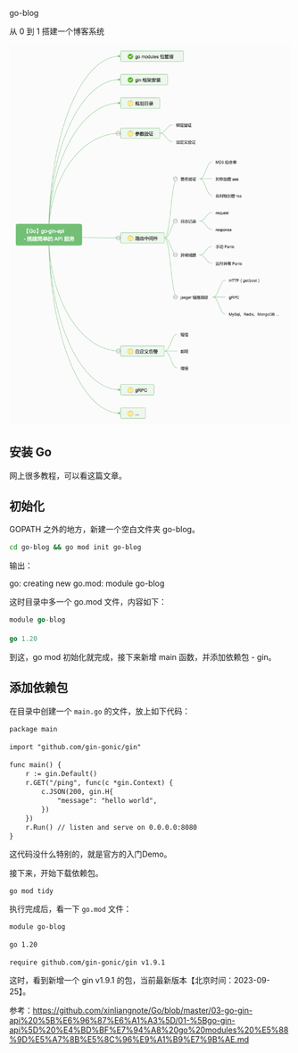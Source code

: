 go-blog

从 0 到 1 搭建一个博客系统

![img](resources/imgs/1_api_1.png)

## 安装 Go

网上很多教程，可以看这篇文章。



## 初始化

GOPATH 之外的地方，新建一个空白文件夹 go-blog。

``` sh
cd go-blog && go mod init go-blog
```

输出：

go: creating new go.mod: module go-blog

这时目录中多一个 go.mod 文件，内容如下：

```go
module go-blog

go 1.20
```

到这，go mod 初始化就完成，接下来新增 main 函数，并添加依赖包 - gin。



## 添加依赖包

在目录中创建一个 `main.go` 的文件，放上如下代码：

```
package main

import "github.com/gin-gonic/gin"

func main() {
	r := gin.Default()
	r.GET("/ping", func(c *gin.Context) {
		c.JSON(200, gin.H{
			"message": "hello world",
		})
	})
	r.Run() // listen and serve on 0.0.0.0:8080
}
```



这代码没什么特别的，就是官方的入门Demo。

接下来，开始下载依赖包。

```
go mod tidy
```



执行完成后，看一下 `go.mod` 文件：

```
module go-blog

go 1.20

require github.com/gin-gonic/gin v1.9.1
```

这时，看到新增一个 gin v1.9.1 的包，当前最新版本【北京时间：2023-09-25】。



参考：https://github.com/xinliangnote/Go/blob/master/03-go-gin-api%20%5B%E6%96%87%E6%A1%A3%5D/01-%5Bgo-gin-api%5D%20%E4%BD%BF%E7%94%A8%20go%20modules%20%E5%88%9D%E5%A7%8B%E5%8C%96%E9%A1%B9%E7%9B%AE.md